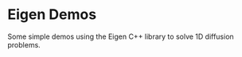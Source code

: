 Eigen Demos
===========

Some simple demos using the Eigen C++ library to solve 1D diffusion problems.
